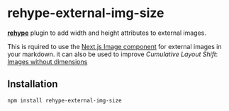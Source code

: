 # rehype-external-img-size

**[rehype](https://github.com/rehypejs/rehype)** plugin to add width and height attributes to external images.

This is rquired to use the [Next.js Image component](https://nextjs.org/docs/api-reference/next/image) for external images in your markdown. it can also be used to improve _Cumulative Layout Shift_: [Images without dimensions](https://web.dev/optimize-cls/#images-without-dimensions)

## Installation

```
npm install rehype-external-img-size
```
